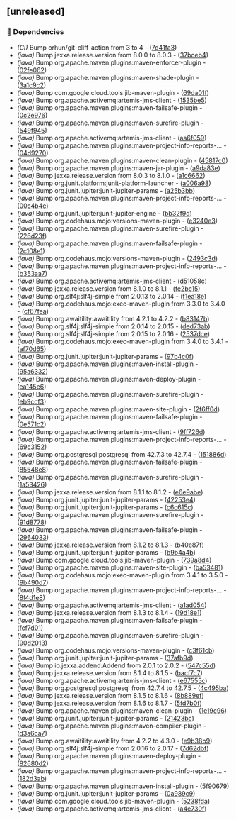 ## [unreleased]

### 🤖 Dependencies

- *(CI)* Bump orhun/git-cliff-action from 3 to 4 - ([7d41fa3](https://github.com/jexxa-projects/MyJexxaProject/commit/7d41fa39befe02cff4d3a816665bf2ea63fe7630))
- *(java)* Bump jexxa.release.version from 8.0.0 to 8.0.3 - ([37bceb4](https://github.com/jexxa-projects/MyJexxaProject/commit/37bceb4c421f6822a071f9f2abab749e6c779585))
- *(java)* Bump org.apache.maven.plugins:maven-enforcer-plugin - ([02fe062](https://github.com/jexxa-projects/MyJexxaProject/commit/02fe062d820150ea184f9df25de97984c781ae19))
- *(java)* Bump org.apache.maven.plugins:maven-shade-plugin - ([3a1c9c2](https://github.com/jexxa-projects/MyJexxaProject/commit/3a1c9c28110a3c7c1d065fb6ae3d3b6a9e13ff4e))
- *(java)* Bump com.google.cloud.tools:jib-maven-plugin - ([69da01f](https://github.com/jexxa-projects/MyJexxaProject/commit/69da01f8d61c633d496ecf0562bf696db5d89216))
- *(java)* Bump org.apache.activemq:artemis-jms-client - ([1535be5](https://github.com/jexxa-projects/MyJexxaProject/commit/1535be5441d6999abe517c0874681cefab561bf5))
- *(java)* Bump org.apache.maven.plugins:maven-failsafe-plugin - ([0c2e976](https://github.com/jexxa-projects/MyJexxaProject/commit/0c2e976cfb5ae117e38ea7f2a87ed13d3fd4546b))
- *(java)* Bump org.apache.maven.plugins:maven-surefire-plugin - ([549f945](https://github.com/jexxa-projects/MyJexxaProject/commit/549f945c5affbfad621eec5f0e0635e2093f4088))
- *(java)* Bump org.apache.activemq:artemis-jms-client - ([aa6f059](https://github.com/jexxa-projects/MyJexxaProject/commit/aa6f059964ce0ea5de4ac75f379282ef4daa57d4))
- *(java)* Bump org.apache.maven.plugins:maven-project-info-reports-… - ([04d9270](https://github.com/jexxa-projects/MyJexxaProject/commit/04d9270f253bc89884aa2203bfa2424e9ae754a3))
- *(java)* Bump org.apache.maven.plugins:maven-clean-plugin - ([45817c0](https://github.com/jexxa-projects/MyJexxaProject/commit/45817c0deadd3d2775a7caa8ba47ddc6feddc73c))
- *(java)* Bump org.apache.maven.plugins:maven-jar-plugin - ([a9da83e](https://github.com/jexxa-projects/MyJexxaProject/commit/a9da83e247f2566030495333d9299e1a58e45b70))
- *(java)* Bump jexxa.release.version from 8.0.3 to 8.1.0 - ([a1c6662](https://github.com/jexxa-projects/MyJexxaProject/commit/a1c666261fff516571a71c2180743c36e07ee8ee))
- *(java)* Bump org.junit.platform:junit-platform-launcher - ([a006a98](https://github.com/jexxa-projects/MyJexxaProject/commit/a006a987404464f00032b9318b1c6916ed4298ed))
- *(java)* Bump org.junit.jupiter:junit-jupiter-params - ([a25b3bb](https://github.com/jexxa-projects/MyJexxaProject/commit/a25b3bb43faeaa99bc77910f452bb685b3c0a67e))
- *(java)* Bump org.apache.maven.plugins:maven-project-info-reports-… - ([00c4b4e](https://github.com/jexxa-projects/MyJexxaProject/commit/00c4b4e3a0b7b029949d87c621231f8c4a5a04b8))
- *(java)* Bump org.junit.jupiter:junit-jupiter-engine - ([bb32f9d](https://github.com/jexxa-projects/MyJexxaProject/commit/bb32f9d3178427f5289185f3c4a746dda30001a6))
- *(java)* Bump org.codehaus.mojo:versions-maven-plugin - ([e3240e3](https://github.com/jexxa-projects/MyJexxaProject/commit/e3240e38fcf5b75f5217e41c9cd7385801623f7c))
- *(java)* Bump org.apache.maven.plugins:maven-surefire-plugin - ([226d23f](https://github.com/jexxa-projects/MyJexxaProject/commit/226d23f6aecbd025513f90562f8f138479e77f29))
- *(java)* Bump org.apache.maven.plugins:maven-failsafe-plugin - ([2c108e1](https://github.com/jexxa-projects/MyJexxaProject/commit/2c108e19a9857ace3f2489e858d67866f8b95ab7))
- *(java)* Bump org.codehaus.mojo:versions-maven-plugin - ([2493c3d](https://github.com/jexxa-projects/MyJexxaProject/commit/2493c3d42d2212cb83eca4e5431b3e79a6099a0c))
- *(java)* Bump org.apache.maven.plugins:maven-project-info-reports-… - ([b353aa7](https://github.com/jexxa-projects/MyJexxaProject/commit/b353aa72652bac92a0663651b2eedd74cdf2b846))
- *(java)* Bump org.apache.activemq:artemis-jms-client - ([d51058c](https://github.com/jexxa-projects/MyJexxaProject/commit/d51058c7525aa782f219a145b19d8488c28b47d1))
- *(java)* Bump jexxa.release.version from 8.1.0 to 8.1.1 - ([fe2bc15](https://github.com/jexxa-projects/MyJexxaProject/commit/fe2bc153fa88260d450cea11a28aefd679f4f6dd))
- *(java)* Bump org.slf4j:slf4j-simple from 2.0.13 to 2.0.14 - ([f1ea18e](https://github.com/jexxa-projects/MyJexxaProject/commit/f1ea18ef729078e048463fcbeb67578c85491fc4))
- *(java)* Bump org.codehaus.mojo:exec-maven-plugin from 3.3.0 to 3.4.0 - ([cf67fea](https://github.com/jexxa-projects/MyJexxaProject/commit/cf67feac57ae8bf015c4006b3e662c2bb895c72b))
- *(java)* Bump org.awaitility:awaitility from 4.2.1 to 4.2.2 - ([b83147b](https://github.com/jexxa-projects/MyJexxaProject/commit/b83147bf6b30426ceba4dcef3cef7b48af698bf7))
- *(java)* Bump org.slf4j:slf4j-simple from 2.0.14 to 2.0.15 - ([ded73ab](https://github.com/jexxa-projects/MyJexxaProject/commit/ded73abd42180b7d807e5aded6d48e7c709e558f))
- *(java)* Bump org.slf4j:slf4j-simple from 2.0.15 to 2.0.16 - ([2537dce](https://github.com/jexxa-projects/MyJexxaProject/commit/2537dce5d1f5ae317d07d08e89ff40a64fee7c22))
- *(java)* Bump org.codehaus.mojo:exec-maven-plugin from 3.4.0 to 3.4.1 - ([af70d65](https://github.com/jexxa-projects/MyJexxaProject/commit/af70d651682dc4fc87b43abeadb7937c67ffb1e3))
- *(java)* Bump org.junit.jupiter:junit-jupiter-params - ([97b4c0f](https://github.com/jexxa-projects/MyJexxaProject/commit/97b4c0f40bdf667d95c47be692981a8ac9058d5d))
- *(java)* Bump org.apache.maven.plugins:maven-install-plugin - ([95a6332](https://github.com/jexxa-projects/MyJexxaProject/commit/95a63328940dc4b18540e63fcce948751b06732e))
- *(java)* Bump org.apache.maven.plugins:maven-deploy-plugin - ([ea145e6](https://github.com/jexxa-projects/MyJexxaProject/commit/ea145e642a37ff4af9e87dc9296c038d22671685))
- *(java)* Bump org.apache.maven.plugins:maven-surefire-plugin - ([eb9ccf3](https://github.com/jexxa-projects/MyJexxaProject/commit/eb9ccf308a9d1b427a30dce90f06d82e4bed6a4e))
- *(java)* Bump org.apache.maven.plugins:maven-site-plugin - ([2f6ff0d](https://github.com/jexxa-projects/MyJexxaProject/commit/2f6ff0d060a8283001444cc4cbdd3849aa08957f))
- *(java)* Bump org.apache.maven.plugins:maven-failsafe-plugin - ([0e571c2](https://github.com/jexxa-projects/MyJexxaProject/commit/0e571c2c0493343fdd1a97bdefc027e9d210c8de))
- *(java)* Bump org.apache.activemq:artemis-jms-client - ([9ff726d](https://github.com/jexxa-projects/MyJexxaProject/commit/9ff726daf3bd1533238127fd0f9d70cf52a44b7d))
- *(java)* Bump org.apache.maven.plugins:maven-project-info-reports-… - ([69c3152](https://github.com/jexxa-projects/MyJexxaProject/commit/69c31522d5ce7b68369fb36fb0c32c78d7dca29c))
- *(java)* Bump org.postgresql:postgresql from 42.7.3 to 42.7.4 - ([151886d](https://github.com/jexxa-projects/MyJexxaProject/commit/151886d1a0c1a193b0a5b2fc7e914fd56baffaef))
- *(java)* Bump org.apache.maven.plugins:maven-failsafe-plugin - ([85548e8](https://github.com/jexxa-projects/MyJexxaProject/commit/85548e8aecef2ea447a767b2d5cd0600f7f03b05))
- *(java)* Bump org.apache.maven.plugins:maven-surefire-plugin - ([1a53426](https://github.com/jexxa-projects/MyJexxaProject/commit/1a534262311d670eaece792896668df0ae42662e))
- *(java)* Bump jexxa.release.version from 8.1.1 to 8.1.2 - ([e6e9abe](https://github.com/jexxa-projects/MyJexxaProject/commit/e6e9abe7138fe62f0a8d144e1451fe5e73e89975))
- *(java)* Bump org.junit.jupiter:junit-jupiter-params - ([42253e4](https://github.com/jexxa-projects/MyJexxaProject/commit/42253e41d8d289d047a930d0e23e9487c7bf4248))
- *(java)* Bump org.junit.jupiter:junit-jupiter-params - ([c6c615c](https://github.com/jexxa-projects/MyJexxaProject/commit/c6c615c2add3ccd662313314753258e8415cdd04))
- *(java)* Bump org.apache.maven.plugins:maven-surefire-plugin - ([91d8778](https://github.com/jexxa-projects/MyJexxaProject/commit/91d8778c994ad754a6d4131cb2db963f12fd94c7))
- *(java)* Bump org.apache.maven.plugins:maven-failsafe-plugin - ([2964033](https://github.com/jexxa-projects/MyJexxaProject/commit/2964033fb3b8880cc4b6037363f46d249aec6e0a))
- *(java)* Bump jexxa.release.version from 8.1.2 to 8.1.3 - ([b40e87f](https://github.com/jexxa-projects/MyJexxaProject/commit/b40e87f6433b40da96dd7357853ac6822cfd9a0b))
- *(java)* Bump org.junit.jupiter:junit-jupiter-params - ([b9b4a4b](https://github.com/jexxa-projects/MyJexxaProject/commit/b9b4a4b94cdb8c33fca1c8896b11fdb22b70a097))
- *(java)* Bump com.google.cloud.tools:jib-maven-plugin - ([739a8d4](https://github.com/jexxa-projects/MyJexxaProject/commit/739a8d441f64de22b33873856b9e47182b75af44))
- *(java)* Bump org.apache.maven.plugins:maven-site-plugin - ([ba53481](https://github.com/jexxa-projects/MyJexxaProject/commit/ba53481f2bedf8043d5fcf0c014448a18cdc8129))
- *(java)* Bump org.codehaus.mojo:exec-maven-plugin from 3.4.1 to 3.5.0 - ([9b490d7](https://github.com/jexxa-projects/MyJexxaProject/commit/9b490d70862c7a38699ac617fcc5e8a74d7d36bd))
- *(java)* Bump org.apache.maven.plugins:maven-project-info-reports-… - ([8f4d1e8](https://github.com/jexxa-projects/MyJexxaProject/commit/8f4d1e8a264f467f33f392218509ceab1c3a386b))
- *(java)* Bump org.apache.activemq:artemis-jms-client - ([a1ad054](https://github.com/jexxa-projects/MyJexxaProject/commit/a1ad054f0025996ecb244db28c77765a19b9a886))
- *(java)* Bump jexxa.release.version from 8.1.3 to 8.1.4 - ([19d18e1](https://github.com/jexxa-projects/MyJexxaProject/commit/19d18e11f46e5e1210b6c82c0c49c482509f7cd7))
- *(java)* Bump org.apache.maven.plugins:maven-failsafe-plugin - ([fcf7d01](https://github.com/jexxa-projects/MyJexxaProject/commit/fcf7d012a36223f0e68c12e2a056f84a292e6ec5))
- *(java)* Bump org.apache.maven.plugins:maven-surefire-plugin - ([90d2013](https://github.com/jexxa-projects/MyJexxaProject/commit/90d2013a8df7b68989cbb459bee18d1f6fb70b74))
- *(java)* Bump org.codehaus.mojo:versions-maven-plugin - ([c3f61cb](https://github.com/jexxa-projects/MyJexxaProject/commit/c3f61cbd6a491d5518f1557fd599787b7ddeeb0f))
- *(java)* Bump org.junit.jupiter:junit-jupiter-params - ([37afb9d](https://github.com/jexxa-projects/MyJexxaProject/commit/37afb9d30cd5e8e95fb68054056b15f7135f03ac))
- *(java)* Bump io.jexxa.addend:Addend from 2.0.1 to 2.0.2 - ([547c55d](https://github.com/jexxa-projects/MyJexxaProject/commit/547c55d9340e4ac961bc7704722250d695f8c161))
- *(java)* Bump jexxa.release.version from 8.1.4 to 8.1.5 - ([bacf7c7](https://github.com/jexxa-projects/MyJexxaProject/commit/bacf7c75eff07269ebe7c0674dc32529182ec25e))
- *(java)* Bump org.apache.activemq:artemis-jms-client - ([e67555c](https://github.com/jexxa-projects/MyJexxaProject/commit/e67555c6afe847cadcddceadce6741f40e44ff93))
- *(java)* Bump org.postgresql:postgresql from 42.7.4 to 42.7.5 - ([4c495ba](https://github.com/jexxa-projects/MyJexxaProject/commit/4c495ba23e94322d1dbc1db477ce1b3f75849cc9))
- *(java)* Bump jexxa.release.version from 8.1.5 to 8.1.6 - ([8b889ef](https://github.com/jexxa-projects/MyJexxaProject/commit/8b889ef7245a72d3c70d4d6d48de19d74de8c88d))
- *(java)* Bump jexxa.release.version from 8.1.6 to 8.1.7 - ([5fd7b0f](https://github.com/jexxa-projects/MyJexxaProject/commit/5fd7b0ffdba7bf550de129fd0ba145cc0deeb684))
- *(java)* Bump org.apache.maven.plugins:maven-clean-plugin - ([1e19c96](https://github.com/jexxa-projects/MyJexxaProject/commit/1e19c96cd4a6a17d9cde22e1c2ba9ea8e74ce53a))
- *(java)* Bump org.junit.jupiter:junit-jupiter-params - ([21423bc](https://github.com/jexxa-projects/MyJexxaProject/commit/21423bc1213b0d5f2a1ceda210e903d6bc5debfa))
- *(java)* Bump org.apache.maven.plugins:maven-compiler-plugin - ([d3a6ca7](https://github.com/jexxa-projects/MyJexxaProject/commit/d3a6ca7f39aadd8712a2b4903e81659d34c35354))
- *(java)* Bump org.awaitility:awaitility from 4.2.2 to 4.3.0 - ([e9b38b9](https://github.com/jexxa-projects/MyJexxaProject/commit/e9b38b917205e6b4536343cc2bb525545bfd4fab))
- *(java)* Bump org.slf4j:slf4j-simple from 2.0.16 to 2.0.17 - ([7d62dbf](https://github.com/jexxa-projects/MyJexxaProject/commit/7d62dbf023f2ca7b0ebc3850adac3299f8977476))
- *(java)* Bump org.apache.maven.plugins:maven-deploy-plugin - ([82680d2](https://github.com/jexxa-projects/MyJexxaProject/commit/82680d2dca0d3c27769be7b4088d978bea7a59cc))
- *(java)* Bump org.apache.maven.plugins:maven-project-info-reports-… - ([182d3ab](https://github.com/jexxa-projects/MyJexxaProject/commit/182d3ab73b04b554f14cc222ebdf90a5011b6a81))
- *(java)* Bump org.apache.maven.plugins:maven-install-plugin - ([5f90679](https://github.com/jexxa-projects/MyJexxaProject/commit/5f906790e2cce9405b1160c33e158fdd78120a50))
- *(java)* Bump org.junit.jupiter:junit-jupiter-params - ([0a989c9](https://github.com/jexxa-projects/MyJexxaProject/commit/0a989c99bc2a40b6a81297cdfa645aa15c2e3374))
- *(java)* Bump com.google.cloud.tools:jib-maven-plugin - ([5238fda](https://github.com/jexxa-projects/MyJexxaProject/commit/5238fda66897aea927eefca25d9130ac4b179551))
- *(java)* Bump org.apache.activemq:artemis-jms-client - ([a4e730f](https://github.com/jexxa-projects/MyJexxaProject/commit/a4e730f073277b10edaa42663677a4ccc54d4c21))

<!-- generated by git-cliff -->
